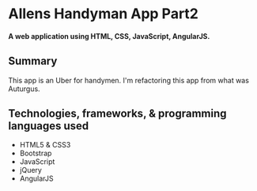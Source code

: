 # Allens Handyman App Part2

#### A web application using HTML, CSS, JavaScript, AngularJS.

## Summary
This app is an Uber for handymen. I'm refactoring this app from what was Auturgus.

## Technologies, frameworks, & programming languages used
* HTML5 & CSS3
* Bootstrap
* JavaScript
* jQuery
* AngularJS

